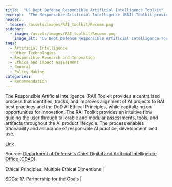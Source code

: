 ```yaml
---
title:  "US Dept Defense Responsible Artificial Intelligence Toolkit"  
excerpt:  "The Responsible Artificial Intelligence (RAI) Toolkit provides a centralized pro (...)"  
header:
  teaser: /assets/images/RAI_toolkit/Recomm.png
sidebar:
  - image: /assets/images/RAI_toolkit/Recomm.png
    image_alt: "US Dept Defense Responsible Artificial Intelligence Toolkit"
tags:
  - Artificial Intelligence
  - Other Technologies
  - Responsible Research and Innovation
  - Ethics and Impact Assessment
  - General
  - Policy Making
categories:
  - Recommendation
---
```

The Responsible Artificial Intelligence (RAI) Toolkit provides a centralized process that identifies, tracks, and improves alignment of AI projects to RAI best practices and the DoD AI Ethical Principles, while capitalizing on opportunities for innovation. The RAI Toolkit provides an intuitive flow guiding the user through tailorable and modular assessments, tools, and artifacts throughout the AI product lifecycle. The process enables traceability and assurance of responsible AI practice, development, and use.

[Link](https://rai.tradewindai.com)

Source: [Department of Defense's Chief Digital and Artificial Intelligence Office (CDAO)](https://www.ai.mil)

Ethical Principles: Multiple Ethical Dimentions | 

SDGs: 17. Partnership for the Goals | 

